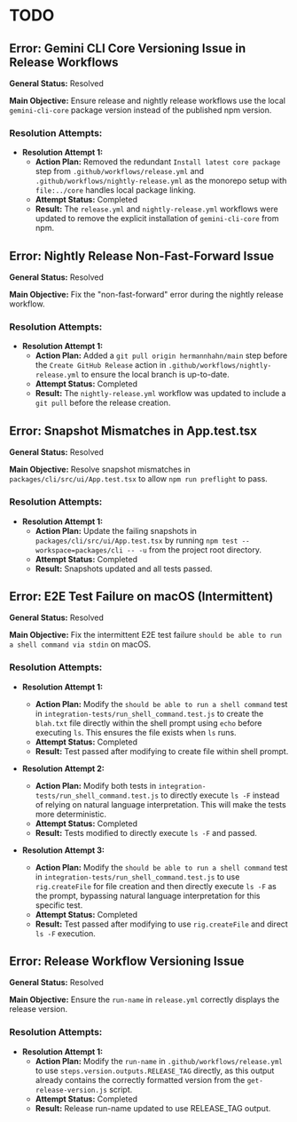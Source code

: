 # TODO

## Error: Gemini CLI Core Versioning Issue in Release Workflows

**General Status:** Resolved

**Main Objective:** Ensure release and nightly release workflows use the local `gemini-cli-core` package version instead of the published npm version.

### Resolution Attempts:

- **Resolution Attempt 1:**
  - **Action Plan:** Removed the redundant `Install latest core package` step from `.github/workflows/release.yml` and `.github/workflows/nightly-release.yml` as the monorepo setup with `file:../core` handles local package linking.
  - **Attempt Status:** Completed
  - **Result:** The `release.yml` and `nightly-release.yml` workflows were updated to remove the explicit installation of `gemini-cli-core` from npm.

## Error: Nightly Release Non-Fast-Forward Issue

**General Status:** Resolved

**Main Objective:** Fix the "non-fast-forward" error during the nightly release workflow.

### Resolution Attempts:

- **Resolution Attempt 1:**
  - **Action Plan:** Added a `git pull origin hermannhahn/main` step before the `Create GitHub Release` action in `.github/workflows/nightly-release.yml` to ensure the local branch is up-to-date.
  - **Attempt Status:** Completed
  - **Result:** The `nightly-release.yml` workflow was updated to include a `git pull` before the release creation.

## Error: Snapshot Mismatches in App.test.tsx

**General Status:** Resolved

**Main Objective:** Resolve snapshot mismatches in `packages/cli/src/ui/App.test.tsx` to allow `npm run preflight` to pass.

### Resolution Attempts:

- **Resolution Attempt 1:**
  - **Action Plan:** Update the failing snapshots in `packages/cli/src/ui/App.test.tsx` by running `npm test --workspace=packages/cli -- -u` from the project root directory.
  - **Attempt Status:** Completed
  - **Result:** Snapshots updated and all tests passed.

## Error: E2E Test Failure on macOS (Intermittent)

**General Status:** Resolved

**Main Objective:** Fix the intermittent E2E test failure `should be able to run a shell command via stdin` on macOS.

### Resolution Attempts:

- **Resolution Attempt 1:**
  - **Action Plan:** Modify the `should be able to run a shell command` test in `integration-tests/run_shell_command.test.js` to create the `blah.txt` file directly within the shell prompt using `echo` before executing `ls`. This ensures the file exists when `ls` runs.
  - **Attempt Status:** Completed
  - **Result:** Test passed after modifying to create file within shell prompt.

- **Resolution Attempt 2:**
  - **Action Plan:** Modify both tests in `integration-tests/run_shell_command.test.js` to directly execute `ls -F` instead of relying on natural language interpretation. This will make the tests more deterministic.
  - **Attempt Status:** Completed
  - **Result:** Tests modified to directly execute `ls -F` and passed.

- **Resolution Attempt 3:**
  - **Action Plan:** Modify the `should be able to run a shell command` test in `integration-tests/run_shell_command.test.js` to use `rig.createFile` for file creation and then directly execute `ls -F` as the prompt, bypassing natural language interpretation for this specific test.
  - **Attempt Status:** Completed
  - **Result:** Test passed after modifying to use `rig.createFile` and direct `ls -F` execution.

## Error: Release Workflow Versioning Issue

**General Status:** Resolved

**Main Objective:** Ensure the `run-name` in `release.yml` correctly displays the release version.

### Resolution Attempts:

- **Resolution Attempt 1:**
  - **Action Plan:** Modify the `run-name` in `.github/workflows/release.yml` to use `steps.version.outputs.RELEASE_TAG` directly, as this output already contains the correctly formatted version from the `get-release-version.js` script.
  - **Attempt Status:** Completed
  - **Result:** Release run-name updated to use RELEASE_TAG output.
